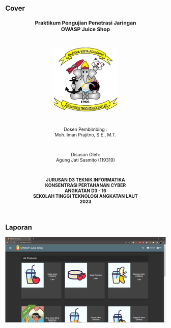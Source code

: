 ## Cover

<h3 align="center">
    <b>Praktikum Pengujian Penetrasi Jaringan</b><br>
    OWASP Juice Shop<br>
     
</h3>
<br>
<p align="center">
  <img src="../../public/logo_sttal.png" alt="Logo STTAL" width="200">
</p>
<br>
<p align="center">
    Dosen Pembimbing :<br>
    Moh. Iman Prajitno, S.E., M.T.
</p>
<br>
<p align="center">
    Disusun Oleh:<br>
    Agung Jati Sasmito (119319)
</p>
<br>
<p align="center">
    <b>
        JURUSAN D3 TEKNIK INFORMATIKA <br>
        KONSENTRASI PERTAHANAN CYBER <br>
        ANGKATAN D3 - 16 <br> 
        SEKOLAH TINGGI TEKNOLOGI ANGKATAN LAUT <br>
        2023
    </br>
</p>
<br>

## Laporan
![Screenshot](images/0.png)

